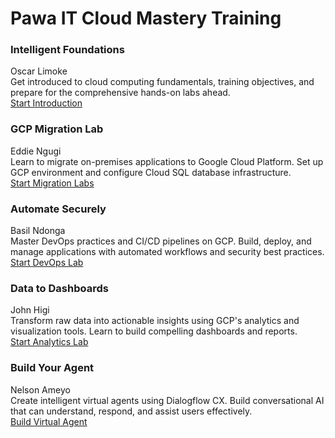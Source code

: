 # Pawa IT Cloud Mastery Training
<div class="training-grid">

  <div class="training-card">
    <h3>Intelligent Foundations</h3>
    <div class="speaker">Oscar Limoke</div>
    <div class="description">
      Get introduced to cloud computing fundamentals, training objectives, and prepare for the comprehensive hands-on labs ahead.
    </div>
    <div class="card-actions">
      <a href="introduction/" class="btn-primary">Start Introduction</a>
    </div>
  </div>

  <div class="training-card">
    <h3>GCP Migration Lab</h3>
    <div class="speaker">Eddie Ngugi</div>
    <div class="description">
      Learn to migrate on-premises applications to Google Cloud Platform. Set up GCP environment and configure Cloud SQL database infrastructure.
    </div>
    <div class="card-actions">
      <a href="migration/migration-overview/" class="btn-primary">Start Migration Labs</a>
    </div>
  </div>

  <div class="training-card">
    <h3>Automate Securely</h3>
    <div class="speaker">Basil Ndonga</div>
    <div class="description">
      Master DevOps practices and CI/CD pipelines on GCP. Build, deploy, and manage applications with automated workflows and security best practices.
    </div>
    <div class="card-actions">
      <a href="devops/devops-lab/" class="btn-primary">Start DevOps Lab</a>
    </div>
  </div>

  <div class="training-card">
    <h3>Data to Dashboards</h3>
    <div class="speaker">John Higi</div>
    <div class="description">
      Transform raw data into actionable insights using GCP's analytics and visualization tools. Learn to build compelling dashboards and reports.
    </div>
    <div class="card-actions">
      <a href="data-analytics/data-analytics-lab/" class="btn-primary">Start Analytics Lab</a>
    </div>
  </div>

  <div class="training-card">
    <h3>Build Your Agent</h3>
    <div class="speaker">Nelson Ameyo</div>
    <div class="description">
      Create intelligent virtual agents using Dialogflow CX. Build conversational AI that can understand, respond, and assist users effectively.
    </div>
    <div class="card-actions">
      <a href="virtual-agent/virtual-agent-lab/" class="btn-primary">Build Virtual Agent</a>
    </div>
  </div>

</div>


